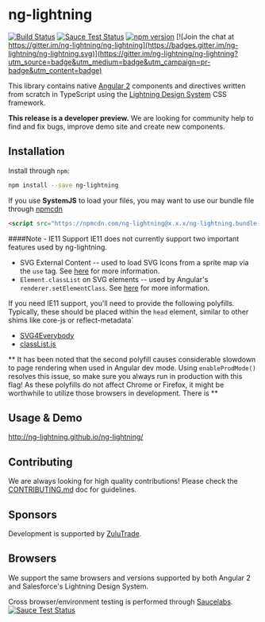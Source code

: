 # ng-lightning

[![Build Status](https://travis-ci.org/ng-lightning/ng-lightning.svg?branch=master)](https://travis-ci.org/ng-lightning/ng-lightning)
[![Sauce Test Status](https://saucelabs.com/buildstatus/ng-lightning)](https://saucelabs.com/u/ng-lightning)
[![npm version](https://badge.fury.io/js/ng-lightning.svg)](https://www.npmjs.com/package/ng-lightning)
[![Join the chat at https://gitter.im/ng-lightning/ng-lightning](https://badges.gitter.im/ng-lightning/ng-lightning.svg)](https://gitter.im/ng-lightning/ng-lightning?utm_source=badge&utm_medium=badge&utm_campaign=pr-badge&utm_content=badge)

This library contains native [Angular 2](https://angular.io/) components and directives written from scratch in TypeScript using the [Lightning Design System](https://www.lightningdesignsystem.com/) CSS framework.

**This release is a developer preview.** We are looking for community help to find and fix bugs, improve demo site and create new components.

## Installation

Install through `npm`:

```bash
npm install --save ng-lightning
```

If you use **SystemJS** to load your files, you may want to use our bundle file through [npmcdn](https://npmcdn.com/)

```html
<script src="https://npmcdn.com/ng-lightning@x.x.x/ng-lightning.bundle.js"></script>
```
####Note - IE11 Support
IE11 does not currently support two important features used by ng-lightning. 

* SVG External Content -- used to load SVG Icons from a sprite map via the `use` tag. See [here](https://css-tricks.com/svg-use-external-source/) for more information.
* `Element.classList` on SVG elements -- used by Angular's `renderer.setElementClass`. See [here](https://github.com/angular/angular/issues/6327) for more information.

If you need IE11 support, you'll need to provide the following polyfills. Typically, these should be placed within the `head` element, similar to other shims like core-js or reflect-metadata`

* [SVG4Everybody](https://github.com/jonathantneal/svg4everybody)
* [classList.js](https://github.com/eligrey/classList.js)

** It has been noted that the second polyfill causes considerable slowdown to page rendering when used in Angular dev mode. Using `enableProdMode()` resolves this issue, so make sure you always run in production with this flag! As these polyfills do not affect Chrome or Firefox, it might be worthwhile to utilize those browsers in development. There is **

## Usage & Demo
http://ng-lightning.github.io/ng-lightning/


## Contributing

We are always looking for high quality contributions! Please check the [CONTRIBUTING.md](CONTRIBUTING.md) doc for guidelines.


## Sponsors

Development is supported by [ZuluTrade](http://zulutrade.com/).


## Browsers

We support the same browsers and versions supported by both Angular 2 and Salesforce's Lightning Design System.

Cross browser/environment testing is performed through [Saucelabs](https://saucelabs.com/).  
[![Sauce Test Status](https://saucelabs.com/browser-matrix/ng-lightning.svg)](https://saucelabs.com/u/ng-lightning)
